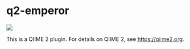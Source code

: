 # q2-emperor

![](https://github.com/qiime2/q2-emperor/workflows/ci/badge.svg)

This is a QIIME 2 plugin. For details on QIIME 2, see https://qiime2.org.